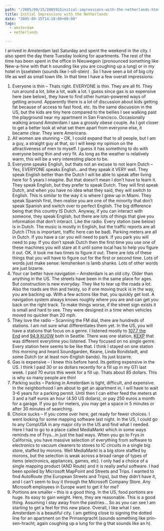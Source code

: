 ```yaml
---
path: "/2005/09/15/2005915initial-impressions-with-the-netherlands-html/" 
title: Initial Impressions with the Netherlands
date: "2005-09-15T14:18:00+00:00" 
tags:
  - amsterdam
  - netherlands

---
```

I arrived in Amsterdam last Saturday and spent the weekend in the city. I also spent the day there Tuesday looking for apartments. The rest of the time has been spent in the office in Nieuwegein (pronounced something like New-a-hine with that h sounding like you are coughing up a lung) or in my hotel in Ijsselstein (sounds like I-sill-stein)&nbsp;. So I have seen a bit of big city life as well as small town life. In that time I have a few overall impressions:

1. Everyone is thin &ndash; Thats right. EVERYONE is thin. They are all fit. They run around a lot, bike a lot, walk a lot. I guess since gas is so expensive here (see below), they have to find other human-powered ways of getting around. Apparently there is a lot of discussion about kids getting fat because of access to fast food, etc. Its the same discussion in the US, but the kids are tiny here compared to the bellies I see walking past the playground near my apartment in San Francisco. Occasionally walking around Amsterdam I saw a grossly obese couple. As I got closer to get a better look at what set them apart from everyone else, it became clear. They were Americans.
2. All women are stunning &ndash; OK, I could expand that to all people, but I am a guy, a straight guy at that, so I will keep my opinion on the attractiveness of men to myself. I guess it has something to do with everyone being thin and very fit. As long as the weather is relatively warm, this will be a very interesting place to be.
3. Everyone speaks English, but thats not an excuse to not learn Dutch &ndash; Yes, EVERYONE speaks English&hellip;and they speak it VERY well. They speak English better than the Dutch I will be able to speak after living here for 5 years I imagine. But that doesn&rsquo;t mean I don&rsquo;t have to learn it. They speak English, but they prefer to speak Dutch. They will first speak Dutch, and when you have no idea what they said, they will switch to English. This is similar to the way it is where I grew up in Miami. They speak Spanish first, then realise you are one of the minority that don&rsquo;t speak Spanish and switch over to perfect English. The big difference being that this country IS Dutch. Anyway, if you can interact with someone, they speak English, but there are lots of things that give you information that don&rsquo;t interact. Like the radio. Every station (see below) is in Dutch. The music is mostly in English, but the traffic reports are all Dutch (This is important, traffic here can be bad). Parking meters are all in Dutch. If you have a car you will need to park. If you park you will need to pay. If you don&rsquo;t speak Dutch then the first time you use one of these machines you will stare at it until some local has to help you figure it out. OK, it took me two times to figure it out. There are lots of these things that you will have to figure out for the first or second time. Lots of words just make sense: lemshenken is lamb shanks. Lots of other words are just bizarre.
4. Your car better have navigation &ndash; Amsterdam is an old city. Older than anything in the US. The streets have been in the same place for ages. But construction is new everyday. They like to tear up the roads a lot. Also the roads are thin and twisty, so if one moving truck is in the way, you&nbsp;are backing up.&nbsp;With a few actions like that, you quickly get lost. A navigation system always knows roughly where you are and can get you back on the right track.&nbsp;To make things worse, if the street sign exists it is small and hard to see. They were designed in a time when vehicles moved no quicker than 20 mph.
5. They love the radio &ndash; Scanning the FM dial, there are hundreds of stations. I am not sure what differentiates them yet. In the US, you will have a stations that focus on a genre. I listened mostly to&nbsp;<a href="http://www.1077theend.com/">107.7 the End</a>&nbsp;and&nbsp;<a href="http://www.kuow.org/">94.9 KUOW</a>&nbsp;both in Seattle. There was one station,&nbsp;<a href="http://www.kexp.org/">KEXP</a>&nbsp;that was different everytime you listened. They focused on no single genre. Every station here seems to be like that. I think I stayed on one station this morning and heard Soundgarden, Keane, Linda Rondstadt, and some Dutch (or at least non-English bands). Its just bizarre.
6. Gas is expensive &ndash; I knew this before hand. Its getting expensive in the US. I think I paid 30 or so dollars recently for a fill up in my GTi last week. I paid 70 euros this week for a fill up. Thats about 85 dollars. This is why so many people are thin!
7. Parking sucks &ndash; Parking in Amsterdam is tight, difficult, and expensive. In the neighborhood I am about to get an apartment in, I will have to wait 3&ndash;6 years for a parking permit. Until then I can either feed the meters at 3 and a half euros an hour (4.50 US&nbsp;dollars), or pay 250 euros a month for a garage. If you go for meters, you may get a space in 5 minutes or after 30 minutes of searching.
8. Choice sucks &ndash; If you come over here, get ready for fewer choices. I went looking for some mapping software last night. In the US, I could go to any CompUSA in any major city in the US and find what I needed. Here I had to go to a place called MediaMarkt which in some ways reminds me of Frys&hellip;in just the bad ways. When you go to Frys in California, you have massive selection&nbsp;of everything from software to electronics to vacuum cleaners to stoves to IC&nbsp;circuits&nbsp;in a single&nbsp;big store, staffed by morons. Well MediaMarkt is a big store staffed by morons, but the selection is weak across a broad range of types of items (electronics, appliances, games, etc). I only had a choice of a single mapping product (AND Route) and it is really awful software. I had been spoiled by Microsoft MapPoint and Streets and Trips. I wanted to find AutoRoute (the European Streets and Trips), but they didn&rsquo;t have it, and I can&rsquo;t seem to buy it through the Microsoft Company Store. Any Microsoft employees in Europe want to get it for me?
9. Portions are smaller &ndash; this is a good thing. In the US, food portions are huge. Its easy to gain weight. Here, they are reasonable. This is a good thing. Assuming I stay away from the pastries&hellip;
So as you can see I am starting to get a feel for this new place. Overall, I like what I see. Amsterdam is a beautiful city. I am getting close to signing the dotted line for an apartment on the Prinsengracht (sounds something like prin-sen-hracht, again coughing up a lung for the g that sounds like an h).
